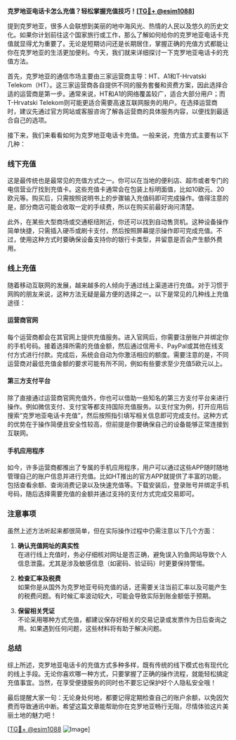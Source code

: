 **克罗地亚电话卡怎么充值？轻松掌握充值技巧！[[TG💪+ @esim1088](https://t.me/s/esim1088)]**

提到克罗地亚，很多人会联想到美丽的地中海风光、热情的人民以及悠久的历史文化。如果你计划前往这个国家旅行或工作，那么了解如何给你的克罗地亚电话卡充值就显得尤为重要了。无论是短期访问还是长期居住，掌握正确的充值方式都能让你在克罗地亚的生活更加便利。今天，我们就来详细探讨一下克罗地亚电话卡的充值方法。

首先，克罗地亚的通信市场主要由三家运营商主导：HT、A1和T-Hrvatski Telekom（HT）。这三家运营商各自提供不同的服务套餐和资费方案，因此选择合适的运营商是第一步。通常来说，HT和A1的网络覆盖较广，适合大部分用户；而T-Hrvatski Telekom则可能更适合需要高速互联网服务的用户。在选择运营商时，建议先通过官方网站或客服咨询了解各运营商的具体服务内容，以便找到最适合自己的选项。

接下来，我们来看看如何为克罗地亚电话卡充值。一般来说，充值方式主要有以下几种：

### **线下充值**
这是最传统也是最常见的充值方式之一。你可以在当地的便利店、超市或者专门的电信营业厅找到充值卡。这些充值卡通常会在包装上标明面值，比如10欧元、20欧元等。购买后，只需按照说明书上的步骤输入充值码即可完成操作。值得注意的是，部分商店可能会收取一定的手续费，所以在购买前最好询问清楚。

此外，在某些大型商场或交通枢纽附近，你还可以找到自动售货机。这种设备操作简单快捷，只需插入硬币或刷卡支付，然后按照屏幕提示操作即可完成充值。不过，使用这种方式时要确保设备支持你的银行卡类型，并留意是否会产生额外费用。

### **线上充值**
随着移动互联网的发展，越来越多的人倾向于通过线上渠道进行充值。对于习惯于网购的朋友来说，这种方法无疑是最方便的选择之一。以下是常见的几种线上充值途径：

#### **运营商官网**
每个运营商都会在其官网上提供充值服务。进入官网后，你需要注册账户并绑定你的手机号码。接着选择所需的充值金额，然后通过信用卡、PayPal或其他在线支付方式进行付款。完成后，系统会自动为你激活相应的额度。需要注意的是，不同运营商对最低充值金额的要求可能有所不同，例如有些要求至少充值5欧元以上。

#### **第三方支付平台**
除了直接通过运营商官网充值外，你也可以借助一些知名的第三方支付平台来进行操作。例如微信支付、支付宝等都支持国际充值服务。以支付宝为例，打开应用后搜索“克罗地亚电话卡充值”，然后按照指引填写相关信息即可完成支付。这种方式的优势在于操作简便且安全性较高，但前提是你要确保自己的设备能够正常连接到互联网。

#### **手机应用程序**
如今，许多运营商都推出了专属的手机应用程序，用户可以通过这些APP随时随地管理自己的账户信息并进行充值。比如HT推出的官方APP就提供了丰富的功能，包括查看余额、查询消费记录以及快速充值等。下载安装后，登录账号并绑定手机号码，随后选择需要充值的金额并通过支持的支付方式完成交易即可。

### **注意事项**
虽然上述方法听起来都很简单，但在实际操作过程中仍需注意以下几个方面：

1. **确认充值网址的真实性**  
   在进行线上充值时，务必仔细核对网址是否正确，避免误入钓鱼网站导致个人信息泄露。尤其是涉及敏感信息（如密码、验证码）时更要保持警惕。

2. **检查汇率及税费**  
   如果你是从国外为克罗地亚号码充值的话，还需要关注当前汇率以及可能产生的税费问题。有时候汇率波动较大，可能会导致实际到账金额低于预期。

3. **保留相关凭证**  
   不论采用哪种方式充值，都建议保存好相关的交易记录或发票作为日后查询之用。如果遇到任何问题，这些材料将有助于解决问题。

### **总结**
综上所述，克罗地亚电话卡的充值方式多种多样，既有传统的线下模式也有现代化的线上手段。无论你喜欢哪一种方式，只要掌握了正确的操作流程，就能轻松搞定充值事宜。当然，在享受便捷服务的同时也不要忘记保护好个人隐私安全哦！

最后提醒大家一句：无论身处何地，都要记得定期检查自己的账户余额，以免因欠费而导致通讯中断。希望这篇文章能帮助你在克罗地亚畅行无阻，尽情体验这片美丽土地的魅力吧！

[[TG💪+ @esim1088](https://t.me/s/esim1088) ![Image](https://i.postimg.cc/4NQfJmqS/Snipaste-2025-05-13-00-14-12.png)]